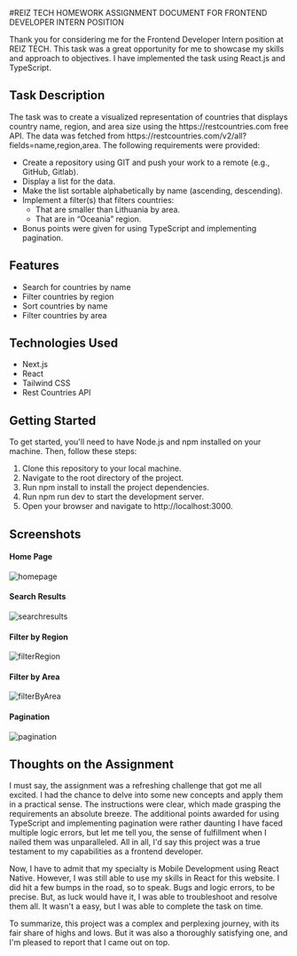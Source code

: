 #REIZ TECH HOMEWORK ASSIGNMENT DOCUMENT FOR FRONTEND DEVELOPER INTERN POSITION

<p>Thank you for considering me for the Frontend Developer Intern position at REIZ TECH. This task was a great opportunity for me to showcase my skills and approach to objectives. I have implemented the task using React.js and TypeScript.
</p>

## Task Description

<p>The task was to create a visualized representation of countries that displays country name, region, and area size using the https://restcountries.com free API. The data was fetched from https://restcountries.com/v2/all?fields=name,region,area. The following requirements were provided:</p>

- Create a repository using GIT and push your work to a remote (e.g., GitHub, Gitlab).
- Display a list for the data.
- Make the list sortable alphabetically by name (ascending, descending).
- Implement a filter(s) that filters countries:
  - That are smaller than Lithuania by area.
  - That are in “Oceania” region.
- Bonus points were given for using TypeScript and implementing pagination.

## Features

- Search for countries by name
- Filter countries by region
- Sort countries by name
- Filter countries by area

## Technologies Used

- Next.js
- React
- Tailwind CSS
- Rest Countries API

## Getting Started

To get started, you'll need to have Node.js and npm installed on your machine. Then, follow these steps:

1. Clone this repository to your local machine.
2. Navigate to the root directory of the project.
3. Run npm install to install the project dependencies.
4. Run npm run dev to start the development server.
5. Open your browser and navigate to http://localhost:3000.

## Screenshots

#### Home Page

![homepage](https://i.imgur.com/JnaGhoK.png)

#### Search Results

![searchresults](https://i.imgur.com/iHznlde.png)

#### Filter by Region

![filterRegion](https://i.imgur.com/NDSWuSK.png)

#### Filter by Area

![filterByArea](https://i.imgur.com/8WP4LVC.png)

#### Pagination

![pagination](https://i.imgur.com/6wBREL0.png)

## Thoughts on the Assignment

<p>I must say, the assignment was a refreshing challenge that got me all excited. I had the chance to delve into some new concepts and apply them in a practical sense. The instructions were clear, which made grasping the requirements an absolute breeze. The additional points awarded for using TypeScript and implementing pagination were rather daunting I have faced multiple logic errors, but let me tell you, the sense of fulfillment when I nailed them was unparalleled. All in all, I'd say this project was a true testament to my capabilities as a frontend developer.

Now, I have to admit that my specialty is Mobile Development using React Native. However, I was still able to use my skills in React for this website. I did hit a few bumps in the road, so to speak. Bugs and logic errors, to be precise. But, as luck would have it, I was able to troubleshoot and resolve them all. It wasn't a easy, but I was able to complete the task on time.

To summarize, this project was a complex and perplexing journey, with its fair share of highs and lows. But it was also a thoroughly satisfying one, and I'm pleased to report that I came out on top.</p>
